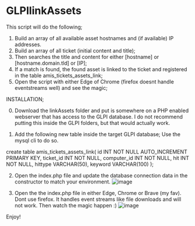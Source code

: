 # GLPIlinkAssets

This script will do the following; 

1. Build an array of all available asset hostnames and (if available) IP addresses.
2. Build an array of all ticket (initial content and title);
3. Then searches the title and content for either [hostname] or [hostname.domain.tld] or [IP];
4. If a match is found, the found asset is linked to the ticket and registered in the table amis_tickets_assets_link;
5. Open the script with either Edge of Chrome (firefox doesnt handle eventstreams well) and see the magic;



INSTALLATION;

0. Download the linkAssets folder and put is somewhere on a PHP enabled webserver that has access to the GLPI database. I do not recommend putting this inside the GLPI folders, but that would actually work. 

1. Add the following new table inside the target GLPI database; Use the mysql cli to do so.

create table amis_tickets_assets_link(
id INT NOT NULL AUTO_INCREMENT PRIMARY KEY,
ticket_id INT NOT NULL,
computer_id INT NOT NULL,
hit INT NOT NULL,
hittype VARCHAR(50),
keyword VARCHAR(100)
);

2. Open the index.php file and update the database connection data in the constructor to match your environment.
![image](https://user-images.githubusercontent.com/97617761/149178469-bdeaadd2-3a8a-4066-b256-3d341cc86970.png)

3. Open the the index.php file in either Edge, Chrome or Brave (my fav). Dont use firefox. It handles event streams like file downloads and will not work. Then watch the magic happen :)
![image](https://user-images.githubusercontent.com/97617761/149177358-b78e0372-75bc-41c1-9cd6-03d2de5c2bf9.png) 

Enjoy!
